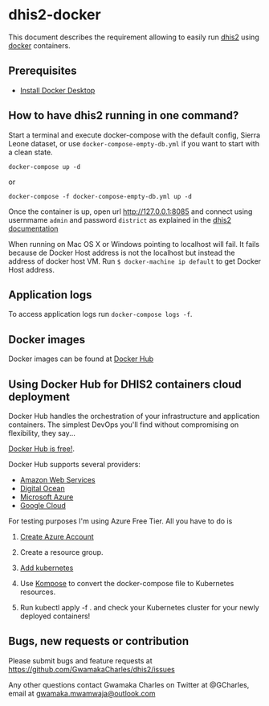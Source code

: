 # dhis2-docker

This document describes the requirement allowing to easily run [dhis2](https://www.dhis2.org/) using [docker](https://www.docker.com/) containers.

## Prerequisites

- [Install Docker Desktop](https://docs.docker.com/desktop/)

## How to have dhis2 running in one command?

Start a terminal and execute docker-compose with the default config, Sierra Leone dataset, or use `docker-compose-empty-db.yml` if you want to start with a clean state.

```
docker-compose up -d
```

or

```
docker-compose -f docker-compose-empty-db.yml up -d
```

Once the container is up, open url http://127.0.0.1:8085 and connect using usernmame `admin` and password `district` as explained in the [dhis2 documentation](https://www.dhis2.org/doc/snapshot/en/user/html/ch02.html#d5e283)

When running on Mac OS X or Windows pointing to localhost will fail. It fails because de Docker Host address is not the localhost but instead the address of docker host VM. Run `$ docker-machine ip default` to get Docker Host address.

## Application logs

To access application logs run `docker-compose logs -f`.

## Docker images

Docker images can be found at [Docker Hub](https://hub.docker.com/r/dhis2/dhis2-web/ "Docker Hub")

## Using Docker Hub for DHIS2 containers cloud deployment

Docker Hub handles the orchestration of your infrastructure and application containers. The simplest DevOps you'll find without compromising on flexibility, they say...

[Docker Hub is free!](https://hub.docker.com/).

Docker Hub supports several providers:

- [Amazon Web Services](http://aws.amazon.com/ec2/pricing/)
- [Digital Ocean](https://www.digitalocean.com/)
- [Microsoft Azure](https://portal.azure.com/)
- [Google Cloud](https://cloud.google.com/free/)

For testing purposes I'm using Azure Free Tier. All you have to do is

1. [Create Azure Account](https://portal.azure.com/)

2. Create a resource group.

3. [Add kubernetes](https://portal.azure.com/#home)

4. Use [Kompose](https://kompose.io/) to convert the docker-compose file to Kubernetes resources.

5. Run kubectl apply -f . and check your Kubernetes cluster for your newly deployed containers!

## Bugs, new requests or contribution

Please submit bugs and feature requests at https://github.com/GwamakaCharles/dhis2/issues

Any other questions contact Gwamaka Charles on Twitter at @GCharles, email at gwamaka.mwamwaja@outlook.com

